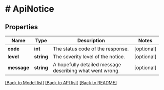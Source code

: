 # # ApiNotice

## Properties

Name | Type | Description | Notes
------------ | ------------- | ------------- | -------------
**code** | **int** | The status code of the response. | [optional]
**level** | **string** | The severity level of the notice. | [optional]
**message** | **string** | A hopefully detailed message describing what went wrong. | [optional]

[[Back to Model list]](../../README.md#models) [[Back to API list]](../../README.md#endpoints) [[Back to README]](../../README.md)
